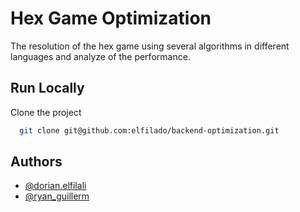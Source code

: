# Hex Game Optimization

The resolution of the hex game using several algorithms in different languages and analyze of the performance.
## Run Locally

Clone the project

```bash
  git clone git@github.com:elfilado/backend-optimization.git
```

## Authors

- [@dorian.elfilali](https://gitlab.com/dorian.elfilali)
- [@ryan_guillerm](https://gitlab.com/le_soldat_ryan)


